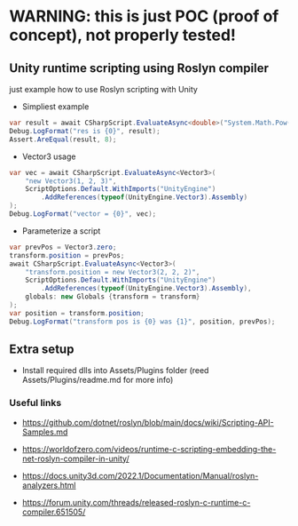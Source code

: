 # WARNING: this is just POC (proof of concept), not properly tested!


## Unity runtime scripting using Roslyn compiler

just example how to use Roslyn scripting with Unity

- Simpliest example

```cs
var result = await CSharpScript.EvaluateAsync<double>("System.Math.Pow(2,3)");
Debug.LogFormat("res is {0}", result);
Assert.AreEqual(result, 8);
```

- Vector3 usage

```cs
var vec = await CSharpScript.EvaluateAsync<Vector3>(
    "new Vector3(1, 2, 3)",
    ScriptOptions.Default.WithImports("UnityEngine")
        .AddReferences(typeof(UnityEngine.Vector3).Assembly)
);
Debug.LogFormat("vector = {0}", vec);
```

- Parameterize a script

```cs
var prevPos = Vector3.zero;
transform.position = prevPos;
await CSharpScript.EvaluateAsync<Vector3>(
    "transform.position = new Vector3(2, 2, 2)",
    ScriptOptions.Default.WithImports("UnityEngine")
        .AddReferences(typeof(UnityEngine.Vector3).Assembly),
    globals: new Globals {transform = transform}
);
var position = transform.position;
Debug.LogFormat("transform pos is {0} was {1}", position, prevPos);
```

## Extra setup

- Install required dlls into Assets/Plugins folder (reed Assets/Plugins/readme.md for more info)

### Useful links
- https://github.com/dotnet/roslyn/blob/main/docs/wiki/Scripting-API-Samples.md

- https://worldofzero.com/videos/runtime-c-scripting-embedding-the-net-roslyn-compiler-in-unity/

- https://docs.unity3d.com/2022.1/Documentation/Manual/roslyn-analyzers.html

- https://forum.unity.com/threads/released-roslyn-c-runtime-c-compiler.651505/
